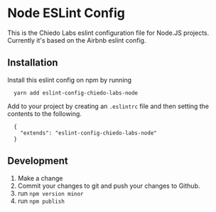 # Node ESLint Config

This is the Chiedo Labs eslint configuration file for Node.JS projects. Currently it's based on the Airbnb eslint config.

## Installation

Install this eslint config on npm by running

	  yarn add eslint-config-chiedo-labs-node

Add to your project by creating an <code>.eslintrc</code> file and then setting the contents to the following.

	  {
	    "extends": "eslint-config-chiedo-labs-node"
	  }

## Development

1. Make a change
2. Commit your changes to git and push your changes to Github.
3. run <code>npm version minor</code>
4. run <code>npm publish</code>